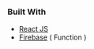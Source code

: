 ### Built With
* [React JS](https://reactjs.org/)
* [Firebase](https://firebase.google.com/) ( Function )

